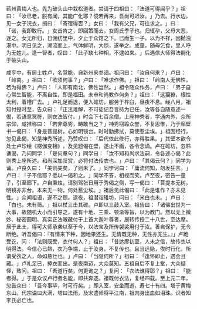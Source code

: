 蕲州黄梅人也。先为破头山中栽松道者。尝请于四祖曰：​「法道可得闻乎？​」祖曰：​「汝已老，脱有闻，其能广化耶？傥若再来，吾尚可迟汝。​」乃去。行水边，见一女子浣衣，揖曰：​「寄宿得否？​」女曰：​「我有父兄，可往求之。​」曰：​「诺，我即敢行。​」女首肯之，即回策而去。女周氏季子也。归辄孕，父母大恶，逐之。女无所归，日佣纺里中，夕止于众馆之下。已而生一子，以为不祥，因抛浊港中。明日见之，溯流而上，气体鲜明，大惊，遂举之。成童，随母乞食，里人呼为无姓儿。逢一智者，叹曰：​「此子缺七种相，不逮如来。​」后遇信大师得法嗣化于破头山。

咸亨中，有居士姓卢，名慧能，自新州来参谒。祖问曰：​「汝自何来？​」卢曰：​「岭南。​」祖曰：​「欲须何事？​」卢曰：​「唯求作佛。​」祖曰：​「岭南人无佛性，若为得佛？​」卢曰：​「人即有南北，佛性岂然。​」祖令随众作务，卢曰：​「弟子自心常生智能，不离自性，即是福田。未审和尚教作何务？​」祖曰：​「这獦獠，根性太利，着槽厂去。​」卢礼足而退，便入碓坊，服劳于杵臼，昼夜不息。经八月，祖知付授时至，告众曰：​「正法难解，不可徒记吾言持为已任，汝等各自随意述一偈，若语意冥符，则衣法皆付。​」时会下七百余僧。上座神秀者，学通内外，众所宗仰，咸推称曰：​「若非尊秀，畴敢当之？​」神秀窃聆众誉，不复思惟，乃于廊壁书一偈曰：​「身是菩提树，心如明镜台。时时勤拂拭，莫使惹尘埃。​」祖因经行，忽见此偈，知是神秀所述，乃赞叹曰：​「后代依此修行，亦得胜果。​」其壁本欲令处士卢珍绘《楞伽变相》​，及见题偈在壁，遂止不画，各令念诵。卢在碓坊，忽聆诵偈，乃问同学：​「是何章句？​」同学曰：​「汝不知和尚求法嗣，令各述心偈？此则秀上座所述。和尚深加叹赏，必将付法传衣也。​」卢曰：​「其偈云何？​」同学为诵。卢良久曰：​「美则美矣，了则未了。​」同学诃曰：​「庸流何知，勿发狂言。​」卢曰：​「子不信耶？愿以一偈和之。​」同学不答，相视而笑。卢至夜，密告一童子，引至廊下。卢自秉烛，请别驾张日用于秀偈之侧，写一偈曰：​「菩提本无树，明镜亦非台。本来无一物，何处惹尘埃。​」祖后见此偈曰：​「此是谁作？亦未见性。​」众闻祖语，遂不之顾。逮夜，祖潜诣碓坊，问曰：​「米白也未。​」卢曰：​「白也，未有筛。​」祖以杖三击其碓。卢即以三鼓入室。祖告曰：​「诸佛出世为一大事，故随机大小而引导之，遂有十地、三乘、顿渐等旨，以为教门。然以无上微妙、秘密圆明、真实正法眼藏付于上首大迦叶尊者，展转传授二十八世，至达摩。居于此土，得可大师承袭以至于今，以法宝及所传袈裟用付于汝。善自保护，无令断绝。听吾偈曰：『有情来下种，因地果还生。无情既无种，无性亦无生。』」卢跪受讫，问：​「法则既受，衣付何人？​」祖曰：​「昔达摩初至，人未之信，故传衣以明得法。今信心已熟，衣乃争端，止于汝身，不复传也。且当远隐，俟时行化，所谓受衣之人，命如悬丝也。​」卢曰：​「当隐何所？​」祖曰：​「逢怀即止，遇会且藏。​」卢礼足已，捧衣而出。是夜南迈，大众莫知。五祖自后不复上堂，大众疑怪，致问，祖曰：​「吾道行矣，何更询之？​」复问：​「衣法谁得耶？​」祖曰：​「能者得。​」于是众议卢行者名能，即共奔逐。祖既付衣法，复经四载。至上元二年，忽告众曰：​「吾今事毕，时可行矣。​」即入室，安坐而逝，寿七十有四。塔于黄梅东山。代宗谥曰大满，塔曰法雨。及宋遣师将平江南，祖肉身出血如泪珠。识者知李氏必亡也。